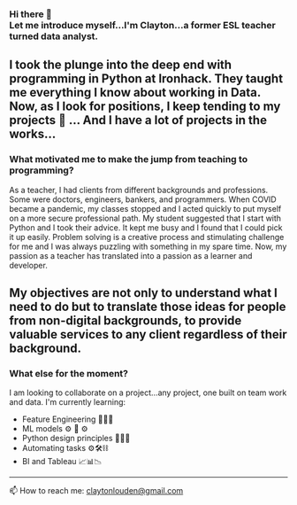 ### Hi there 👋<br>Let me introduce myself...I'm Clayton...a former ESL teacher turned data analyst. 
I took the plunge into the deep end with programming in Python at Ironhack. They taught me everything I know about working in Data. Now, as I look for positions, I keep tending to my projects 🌱 ... And I have a lot of projects in the works...
---------
### What motivated me to make the jump from teaching to programming?
As a teacher, I had clients from different backgrounds and professions. Some were doctors, engineers, bankers, and programmers. When COVID became a pandemic, my classes stopped and I acted quickly to put myself on a more secure professional path. My student suggested that I start with Python and I took their advice. It kept me busy and I found that I could pick it up easily. Problem solving is a creative process and stimulating challenge for me and I was always puzzling with something in my spare time. Now, my passion as a teacher has translated into a passion as a learner and developer.

My objectives are not only to understand what I need to do but to translate those ideas for people from non-digital backgrounds, to provide valuable services to any client regardless of their background. 
---------
### What else for the moment?
I am looking to collaborate on a project...any project, one built on team work and data.
I'm currently learning: 
- Feature Engineering 💎💎💎
- ML models ⚙️ 🤖 ⚙️
- Python design principles 🐍🐍🧩
- Automating tasks ⚙️🛠⛓
- BI and Tableau  📈📊📉

---------

📫 How to reach me: claytonlouden@gmail.com

<!--
**WyattGwyon/WyattGwyon** is a ✨ _special_ ✨ repository because its `README.md` (this file) appears on your GitHub profile.

Here are some ideas to get you started:

- 🔭 I’m currently working on ...
- 🌱 I’m currently learning ...
- 👯 I’m looking to collaborate on ...
- 🤔 I’m looking for help with ...
- 💬 Ask me about ...
- 📫 How to reach me: ...
- 😄 Pronouns: ...
- ⚡ Fun fact: ...
- [![Header](https://raw.githubusercontent.com/MartinHeinz/<OWNER>/<OWNER>/readme_header.png "Header")](https://some-url.dev/)
-->

